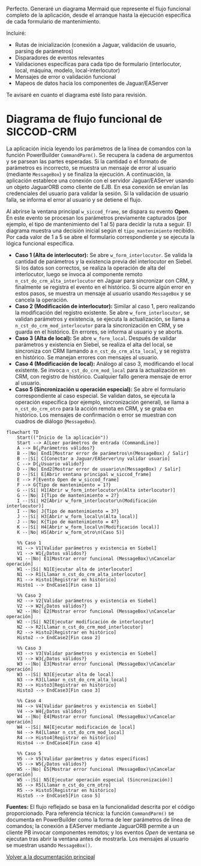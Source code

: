 Perfecto. Generaré un diagrama Mermaid que represente el flujo funcional completo de la aplicación, desde el arranque hasta la ejecución específica de cada formulario de mantenimiento.

Incluiré:

* Rutas de inicialización (conexión a Jaguar, validación de usuario, parsing de parámetros)
* Disparadores de eventos relevantes
* Validaciones específicas para cada tipo de formulario (interlocutor, local, máquina, modelo, local-interlocutor)
* Mensajes de error o validación funcional
* Mapeos de datos hacia los componentes de Jaguar/EAServer

Te avisaré en cuanto el diagrama esté listo para revisión.


# Diagrama de flujo funcional de SICCOD-CRM

La aplicación inicia leyendo los parámetros de la línea de comandos con la función PowerBuilder `CommandParm()`. Se recupera la cadena de argumentos y se parsean las partes esperadas. Si la cantidad o el formato de parámetros es incorrecto, se muestra un mensaje de error al usuario (mediante `MessageBox`) y se finaliza la ejecución. A continuación, la aplicación establece una conexión con el servidor Jaguar/EAServer usando un objeto JaguarORB como cliente de EJB. En esa conexión se envían las credenciales del usuario para validar la sesión. Si la validación de usuario falla, se informa el error al usuario y se detiene el flujo.

Al abrirse la ventana principal `w_siccod_frame`, se dispara su evento **Open**. En este evento se procesan los parámetros previamente capturados (por ejemplo, el tipo de mantenimiento del 1 al 5) para decidir la ruta a seguir. El diagrama muestra una decisión inicial según el `tipo_mantenimiento` recibido. Por cada valor de 1 a 5 se abre el formulario correspondiente y se ejecuta la lógica funcional específica.

* **Caso 1 (Alta de interlocutor):** Se abre `w_form_interlocutor`. Se valida la cantidad de parámetros y la existencia previa del interlocutor en Siebel. Si los datos son correctos, se realiza la operación de alta del interlocutor, luego se invoca al componente remoto `n_cst_do_crm_alta_interlocutor` en Jaguar para sincronizar con CRM, y finalmente se registra el evento en el histórico. Si ocurre algún error en estos pasos, se muestra un mensaje al usuario usando `MessageBox` y se cancela la operación.
* **Caso 2 (Modificación de interlocutor):** Similar al caso 1, pero realizando la modificación del registro existente. Se abre `w_form_interlocutor`, se validan parámetros y existencia, se ejecuta la actualización, se llama a `n_cst_do_crm_mod_interlocutor` para la sincronización en CRM, y se guarda en el histórico. En errores, se informa al usuario y se aborta.
* **Caso 3 (Alta de local):** Se abre `w_form_local`. Después de validar parámetros y existencia en Siebel, se realiza el alta del local, se sincroniza con CRM llamando a `n_cst_do_crm_alta_local`, y se registra en histórico. Se manejan errores con mensajes al usuario.
* **Caso 4 (Modificación de local):** Análogo al caso 3, modificando el local existente. Se invoca `n_cst_do_crm_mod_local` para la actualización en CRM, con registro de histórico. Cualquier fallo genera mensaje de error al usuario.
* **Caso 5 (Sincronización u operación especial):** Se abre el formulario correspondiente al caso especial. Se validan datos, se ejecuta la operación específica (por ejemplo, sincronización general), se llama a `n_cst_do_crm_otro` para la acción remota en CRM, y se graba en histórico. Los mensajes de confirmación o error se muestran con cuadros de diálogo (`MessageBox`).

```mermaid
flowchart TD
    Start(("Inicio de la aplicación"))
    Start --> A[Leer parámetros de entrada (CommandLine)]
    A --> B{¿Parámetros válidos?}
    B --|No| End1[Mostrar error de parámetros\n(MessageBox) / Salir]
    B --|Sí| C[Conectar a Jaguar/EAServer\ny validar usuario]
    C --> D{¿Usuario válido?}
    D --|No| End2[Mostrar error de usuario\n(MessageBox) / Salir]
    D --|Sí| E[Abrir ventana principal w_siccod_frame]
    E --> F[Evento Open de w_siccod_frame]
    F --> G{Tipo de mantenimiento = 1?}
    G --|Sí| H1[Abrir w_form_interlocutor\n(Alta interlocutor)]
    G --|No| I{Tipo de mantenimiento = 2?}
    I --|Sí| H2[Abrir w_form_interlocutor\n(Modificación interlocutor)]
    I --|No| J{Tipo de mantenimiento = 3?}
    J --|Sí| H3[Abrir w_form_local\n(Alta local)]
    J --|No| K{Tipo de mantenimiento = 4?}
    K --|Sí| H4[Abrir w_form_local\n(Modificación local)]
    K --|No| H5[Abrir w_form_otro\n(Caso 5)]
    
    %% Caso 1
    H1 --> V1[Validar parámetros y existencia en Siebel]
    V1 --> W1{¿Datos válidos?}
    W1 --|No| E1[Mostrar error funcional (MessageBox)\nCancelar operación]
    W1 --|Sí| N1[Ejecutar alta de interlocutor]
    N1 --> R1[Llamar n_cst_do_crm_alta_interlocutor]
    R1 --> Histo1[Registrar en histórico]
    Histo1 --> EndCase1[Fin caso 1]
    
    %% Caso 2
    H2 --> V2[Validar parámetros y existencia en Siebel]
    V2 --> W2{¿Datos válidos?}
    W2 --|No| E2[Mostrar error funcional (MessageBox)\nCancelar operación]
    W2 --|Sí| N2[Ejecutar modificación de interlocutor]
    N2 --> R2[Llamar n_cst_do_crm_mod_interlocutor]
    R2 --> Histo2[Registrar en histórico]
    Histo2 --> EndCase2[Fin caso 2]
    
    %% Caso 3
    H3 --> V3[Validar parámetros y existencia en Siebel]
    V3 --> W3{¿Datos válidos?}
    W3 --|No| E3[Mostrar error funcional (MessageBox)\nCancelar operación]
    W3 --|Sí| N3[Ejecutar alta de local]
    N3 --> R3[Llamar n_cst_do_crm_alta_local]
    R3 --> Histo3[Registrar en histórico]
    Histo3 --> EndCase3[Fin caso 3]
    
    %% Caso 4
    H4 --> V4[Validar parámetros y existencia en Siebel]
    V4 --> W4{¿Datos válidos?}
    W4 --|No| E4[Mostrar error funcional (MessageBox)\nCancelar operación]
    W4 --|Sí| N4[Ejecutar modificación de local]
    N4 --> R4[Llamar n_cst_do_crm_mod_local]
    R4 --> Histo4[Registrar en histórico]
    Histo4 --> EndCase4[Fin caso 4]
    
    %% Caso 5
    H5 --> V5[Validar parámetros y datos específicos]
    V5 --> W5{¿Datos válidos?}
    W5 --|No| E5[Mostrar error funcional (MessageBox)\nCancelar operación]
    W5 --|Sí| N5[Ejecutar operación especial (Sincronización)]
    N5 --> R5[Llamar n_cst_do_crm_otro]
    R5 --> Histo5[Registrar en histórico]
    Histo5 --> EndCase5[Fin caso 5]
```

**Fuentes:** El flujo reflejado se basa en la funcionalidad descrita por el código proporcionado. Para referencia técnica: la función `CommandParm()` se documenta en PowerBuilder como la forma de leer parámetros de línea de comandos; la conexión a EAServer mediante JaguarORB permite a un cliente PB invocar componentes remotos; y los eventos *Open* de ventana se ejecutan tras abrir la ventana antes de mostrarla. Los mensajes al usuario se muestran usando `MessageBox()`.

[Volver a la documentación principal](readmeOpenAI.md)
